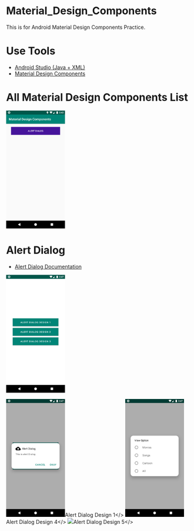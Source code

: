 # Material_Design_Components
This is for Android Material Design Components Practice. 

# Use Tools
- <a href='https://developer.android.com/studio'>Android Studio (Java + XML)</a>
- <a href='https://material.io/components'>Material Design Components</a>

# All Material Design Components List

<img height='320' weight='240' src="/ScreenShots/alertdialog2.png"/>

# Alert Dialog
- <a href='material.io/develop/android/components/dialogs'>Alert Dialog Documentation</a>

<img height='320' weight='240' src="/ScreenShots/alertdialog1.png"/>


<img height='320' weight='240' src="/ScreenShots/alertdialog3.png">Alert Dialog Design 1</>  <img height='320' weight='240' src="/ScreenShots/alertdialog4.png">Alert Dialog Design 4</>  <img height='320' weight='240' src="/ScreenShots/alertdialog6.png">Alert Dialog Design 5</>
